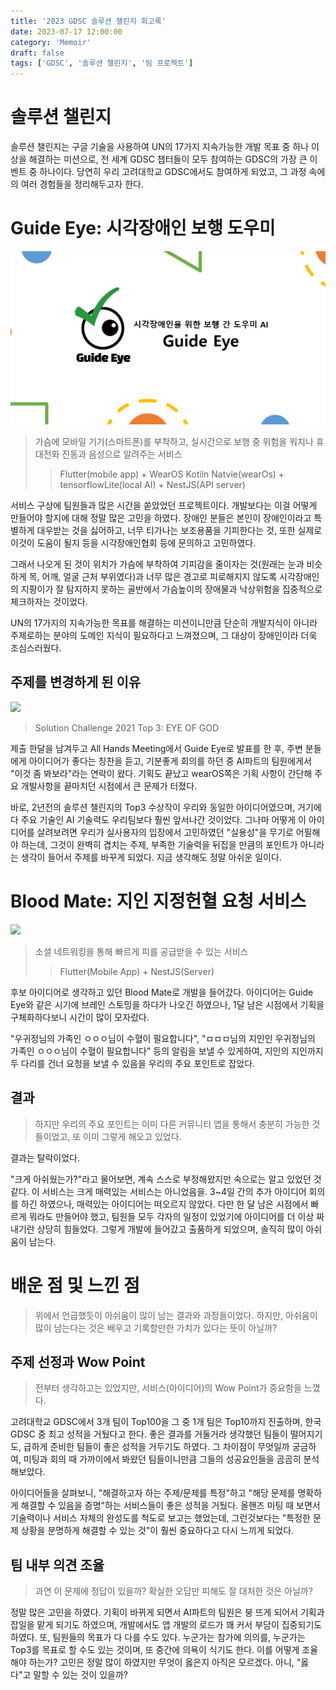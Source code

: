 ```yaml
---
title: '2023 GDSC 솔루션 챌린지 회고록'
date: 2023-07-17 12:00:00
category: 'Memoir'
draft: false
tags: ['GDSC', '솔루션 챌린지', '팀 프로젝트']
---
```


# 솔루션 챌린지

솔루션 챌린지는 구글 기술을 사용하여 UN의 17가지 지속가능한 개발 목표 중 하나 이상을 해결하는 미션으로, 전 세계 GDSC 챕터들이 모두 참여하는 GDSC의 가장 큰 이벤트 중 하나이다. 당연히 우리 고려대학교 GDSC에서도 참여하게 되었고, 그 과정 속에의 여러 경험들을 정리해두고자 한다.

# Guide Eye: 시각장애인 보행 도우미

![](./images/guide-eye-thumbnail.png)

> 가슴에 모바일 기기(스마트폰)를 부착하고, 실시간으로 보행 중 위험을 워치나 휴대전화 진동과 음성으로 알려주는 서비스
>
> > Flutter(mobile app) + WearOS Kotiln Natvie(wearOs) + tensorflowLite(local AI) + NestJS(API server)

서비스 구상에 팀원들과 많은 시간을 쏟았었던 프로젝트이다. 개발보다는 이걸 어떻게 만들어야 할지에 대해 정말 많은 고민을 하였다. 장애인 분들은 본인이 장애인이라고 특별하게 대우받는 것을 싫어하고, 너무 티가나는 보조용품을 기피한다는 것, 또한 실제로 이것이 도움이 될지 등을 시각장애인협회 등에 문의하고 고민하였다.

그래서 나오게 된 것이 위치가 가슴에 부착하여 기피감을 줄이자는 것(원래는 눈과 비슷하게 목, 어깨, 얼굴 근처 부위였다)과 너무 많은 경고로 피로해지지 않도록 시각장애인의 지팡이가 잘 탐지하지 못하는 골반에서 가슴높이의 장애물과 낙상위험을 집중적으로 체크하자는 것이었다.

UN의 17가지의 지속가능한 목표를 해결하는 미션이니만큼 단순히 개발지식이 아니라 주제로하는 분야의 도메인 지식이 필요하다고 느껴졌으며, 그 대상이 장애인이라 더욱 조심스러웠다.

## 주제를 변경하게 된 이유

[![](https://img.youtube.com/vi/zipQJU651U0/0.jpg)](https://www.youtube.com/watch?v=zipQJU651U0)

> Solution Challenge 2021 Top 3: EYE OF GOD

제출 한달을 남겨두고 All Hands Meeting에서 Guide Eye로 발표를 한 후, 주변 분들에게 아이디어가 좋다는 칭찬을 듣고, 기분좋게 회의를 하던 중 AI파트의 팀원에게서 "이것 좀 봐보라"라는 연락이 왔다. 기획도 끝났고 wearOS쪽은 기획 사항이 간단해 주요 개발사항을 끝마치던 시점에서 큰 문제가 터졌다.

바로, 2년전의 솔루션 챌린지의 Top3 수상작이 우리와 동일한 아이디어였으며, 거기에다 주요 기술인 AI 기술력도 우리팀보다 훨씬 앞서나간 것이었다. 그나마 어떻게 이 아이디어를 살려보려면 우리가 실사용자의 입장에서 고민하였던 "실용성"을 무기로 어필해야 하는데, 그것이 완벽히 겹치는 주제, 부족한 기술력을 뒤집을 만큼의 포인트가 아니라는 생각이 들어서 주제를 바꾸게 되었다. 지금 생각해도 정말 아쉬운 일이다.

# Blood Mate: 지인 지정헌혈 요청 서비스

[![](https://img.youtube.com/vi/rMXFcwMXz10/0.jpg)](https://youtu.be/rMXFcwMXz10)

> 소셜 네트워킹을 통해 빠르게 피를 공급받을 수 있는 서비스
>
> > Flutter(Mobile App) + NestJS(Server)

후보 아이디어로 생각하고 있던 Blood Mate로 개발을 들어갔다. 아이디어는 Guide Eye와 같은 시기에 브레인 스토밍을 하다가 나오긴 하였으나, 1달 남은 시점에서 기획을 구체화하다보니 시간이 많이 모자랐다.

"우귀정님의 가족인 ㅇㅇㅇ님이 수혈이 필요합니다", "ㅁㅁㅁ님의 지인인 우귀정님의 가족인 ㅇㅇㅇ님이 수혈이 필요합니다" 등의 알림을 보낼 수 있게하여, 지인의 지인까지 두 다리를 건너 요청을 보낼 수 있음을 우리의 주요 포인트로 잡았다.

## 결과

> 하지만 우리의 주요 포인트는 이미 다른 커뮤니티 앱을 통해서 충분히 가능한 것들이었고, 또 이미 그렇게 해오고 있었다.

결과는 탈락이었다.

"크게 아쉬웠는가?"라고 물어보면, 계속 스스로 부정해왔지만 속으로는 알고 있었던 것 같다. 이 서비스는 크게 매력있는 서비스는 아니었음을. 3~4일 간의 추가 아이디어 회의를 하긴 하였으나, 매력있는 아이디어는 떠오르지 않았다. 다만 한 달 남은 시점에서 빠르게 뭐라도 만들어야 했고, 팀원들 모두 각자의 일정이 있었기에 아이디어를 더 이상 짜내기란 상당히 힘들었다. 그렇게 개발에 들어갔고 출품하게 되었으며, 솔직히 많이 아쉬움이 남는다.

# 배운 점 및 느낀 점

> 위에서 언급했듯이 아쉬움이 많이 남는 결과와 과정들이었다. 하지만, 아쉬움이 많이 남는다는 것은 배우고 기록할만한 가치가 있다는 뜻이 아닐까?

## 주제 선정과 Wow Point

> 전부터 생각하고는 있었지만, 서비스(아이디어)의 Wow Point가 중요함을 느꼈다.

고려대학교 GDSC에서 3개 팀이 Top100을 그 중 1개 팀은 Top10까지 진출하며, 한국 GDSC 중 최고 성적을 거뒀다고 한다. 좋은 결과를 거둘거라 생각했던 팀들이 떨어지기도, 급하게 준비한 팀들이 좋은 성적을 거두기도 하였다. 그 차이점이 무엇일까 궁금하여, 미팅과 회의 때 가까이에서 봐왔던 팀들이니만큼 그들의 성공요인들을 곰곰히 분석해보았다.

아이디어들을 살펴보니, "해결하고자 하는 주제/문제를 특정"하고 "해당 문제를 명확하게 해결할 수 있음을 증명"하는 서비스들이 좋은 성적을 거뒀다. 올핸즈 미팅 때 보면서 기술력이나 서비스 자체의 완성도를 척도로 보고는 했었는데, 그런것보다는 "특정한 문제 상황을 분명하게 해결할 수 있는 것"이 훨씬 중요하다고 다시 느끼게 되었다.

## 팀 내부 의견 조율

> 과연 이 문제에 정답이 있을까? 확실한 오답만 피해도 잘 대처한 것은 아닐까?

정말 많은 고민을 하였다. 기획이 바뀌게 되면서 AI파트의 팀원은 붕 뜨게 되어서 기획과 잡일을 맡게 되기도 하였으며, 개발에서도 앱 개발의 로드가 꽤 커서 부담이 집중되기도 하였다. 또, 팀원들의 목표가 다 다를 수도 있다. 누군가는 참가에 의의를, 누군가는 Top3를 목표로 할 수도 있는 것이며, 또 중간에 의욕이 식기도 한다. 이를 어떻게 조율해야 하는가? 고민은 정말 많이 하였지만 무엇이 옳은지 아직은 모르겠다. 아니, "옳다"고 말할 수 있는 것이 있을까?

